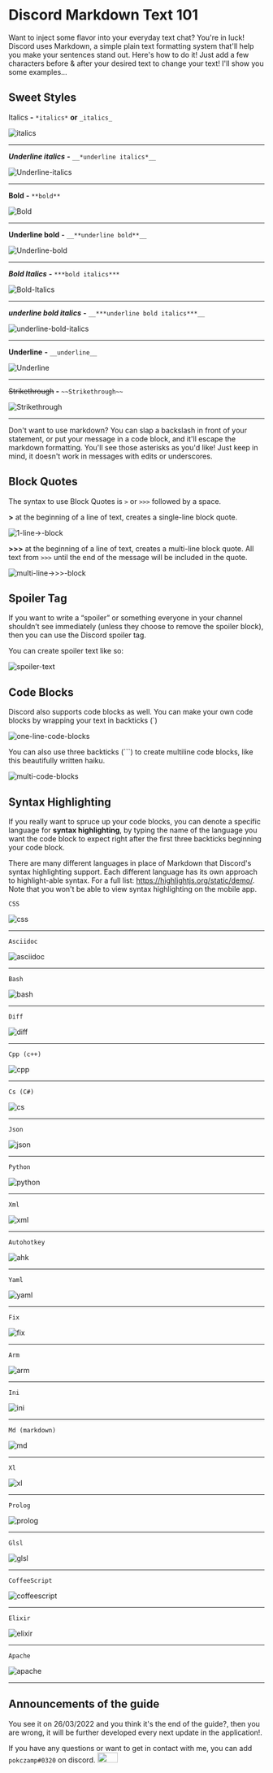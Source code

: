 # Discord Markdown Text 101

Want to inject some flavor into your everyday text chat? You're in luck! Discord uses Markdown, a simple plain text formatting system that'll help you make your sentences stand out. Here's how to do it! Just add a few characters before & after your desired text to change your text! I'll show you some examples...

## Sweet Styles
Italics **-** `*italics*` **or** `_italics_`

![italics](https://user-images.githubusercontent.com/94227436/159767025-397248b2-3088-467a-b656-61f33901fb93.png)

---

__*Underline italics*__ **-** `__*underline italics*__`

![Underline-italics](https://user-images.githubusercontent.com/94227436/159767485-76534216-a440-40f0-b10f-65575e16e163.png)

---

**Bold** **-** `**bold**`

![Bold](https://user-images.githubusercontent.com/94227436/159767755-3b42b9a6-3a66-4e1c-9b6a-c93c19330983.png)

---

__**Underline bold**__ **-** `__**underline bold**__`

![Underline-bold](https://user-images.githubusercontent.com/94227436/159767879-c5536603-d37c-47ac-97a4-a2e5cdf20f8d.png)

---

***Bold Italics*** **-** `***bold italics***`

![Bold-Italics](https://user-images.githubusercontent.com/94227436/159768035-b1a805ce-eceb-4339-ae71-eef1bc4418a2.png)

---

__***underline bold italics***__	**-** `__***underline bold italics***__`

![underline-bold-italics](https://user-images.githubusercontent.com/94227436/159768126-a7071935-c4b2-4642-b48c-b9868a47d04c.png)

---

__Underline__	**-** `__underline__`

![Underline](https://user-images.githubusercontent.com/94227436/159768210-e99a1c25-b5b0-4aed-9f20-466ff603a9a9.png)

---

~~Strikethrough~~	**-** `~~Strikethrough~~`

![Strikethrough](https://user-images.githubusercontent.com/94227436/159768334-519db15e-00aa-4ea3-b38c-0874d0f78d09.png)

---
Don't want to use markdown? You can slap a backslash in front of your statement, or put your message in a code block, and it'll escape the markdown formatting. You'll see those asterisks as you'd like! Just keep in mind, it doesn't work in messages with edits or underscores.

## Block Quotes
The syntax to use Block Quotes is `>` or `>>>` followed by a space.

**\>** at the beginning of a line of text, creates a single-line block quote.

![1-line->-block](https://user-images.githubusercontent.com/94227436/159769736-e1924d31-4ae8-4483-81fe-1a5aee41a368.png)

**\>\>\>** at the beginning of a line of text, creates a multi-line block quote. All text from `>>>` until the end of the message will be included in the quote.

![multi-line->>>-block](https://user-images.githubusercontent.com/94227436/159770282-2945ed41-ccd6-4ce5-a4fb-42e14ba10ef8.png)

## Spoiler Tag
If you want to write a “spoiler” or something everyone in your channel shouldn’t see immediately (unless they choose to remove the spoiler block), then you can use the Discord spoiler tag.

You can create spoiler text like so:

![spoiler-text](https://user-images.githubusercontent.com/94227436/159988441-c7aa1a3d-c4a9-462c-8277-10ed82a771ba.png)


## Code Blocks
Discord also supports code blocks as well.  You can make your own code blocks by wrapping your text in backticks (\`)

![one-line-code-blocks](https://user-images.githubusercontent.com/94227436/159770940-8cf53f61-27a4-49dc-9476-9c25bded5b78.png)

You can also use three backticks (\`\`\`) to create multiline code blocks, like this beautifully written haiku.

![multi-code-blocks](https://user-images.githubusercontent.com/94227436/159771340-b2e8ea38-2e13-4e61-a968-879377fa9095.png)

## Syntax Highlighting

If you really want to spruce up your code blocks, you can denote a specific language for **syntax highlighting**, by typing the name of the language you want the code block to expect right after the first three backticks beginning your code block.

There are many different languages in place of Markdown that Discord's syntax highlighting support. Each different language has its own approach to highlight-able syntax. For a full list: https://highlightjs.org/static/demo/. Note that you won't be able to view syntax highlighting on the mobile app.

`CSS`

![css](https://user-images.githubusercontent.com/94227436/160165522-d7c07839-9491-4097-b085-5e388b0d264f.png)

---

`Asciidoc`

![asciidoc](https://user-images.githubusercontent.com/94227436/159772843-1bed9afb-4379-4c7c-877e-667431f23131.png)

---

`Bash`

![bash](https://user-images.githubusercontent.com/94227436/159773798-7f6d3e23-898b-4147-ab9a-952e5a1844b8.png)

---

`Diff`

![diff](https://user-images.githubusercontent.com/94227436/159774279-7d425e25-ca91-43d5-a865-d18bff1f960e.png)

---

`Cpp (c++)`

![cpp](https://user-images.githubusercontent.com/94227436/159984869-88379c2a-67e3-4bd0-a8f4-2eaa51a21593.png)

---

`Cs (C#)`

![cs](https://user-images.githubusercontent.com/94227436/160164627-3f4da3a4-ed5c-4d0b-8370-d5b3319b2bb0.png)

---

`Json`

![json](https://user-images.githubusercontent.com/94227436/159985266-09c062b5-79d3-48eb-86c2-0a74d215e126.png)

---

`Python`

![python](https://user-images.githubusercontent.com/94227436/159985833-1ad60f73-00ee-4d72-a9fc-6bf93a2e034a.png)

---

`Xml`

![xml](https://user-images.githubusercontent.com/94227436/159986327-2c310699-abd7-4927-a013-4ecfa8486824.png)

---

`Autohotkey`

![ahk](https://user-images.githubusercontent.com/94227436/159987776-667bb3b2-1d82-41a7-a1f2-b67a2674072b.png)

---

`Yaml`

![yaml](https://user-images.githubusercontent.com/94227436/159987681-ca16f3d1-2e08-4151-8ba5-73e6d39c8797.png)

---

`Fix`

![fix](https://user-images.githubusercontent.com/94227436/160166051-ac8774b5-7345-40dd-9971-c5d123c38d37.png)

---

`Arm`

![arm](https://user-images.githubusercontent.com/94227436/160166640-e9e78009-c549-4cd4-afb0-f82bb4783015.png)

---

`Ini`

![ini](https://user-images.githubusercontent.com/94227436/160167009-09f86a7f-3a01-48be-983b-ea128f68225d.png)

---

`Md (markdown)`

![md](https://user-images.githubusercontent.com/94227436/160168054-ee006641-9c57-4508-87a9-c949f3f8756e.png)

---

`Xl`

![xl](https://user-images.githubusercontent.com/94227436/160168901-358f14c7-5965-4cc9-ab69-bbebb4778589.png)

---

`Prolog`

![prolog](https://user-images.githubusercontent.com/94227436/160169206-069d40a2-cf8d-4035-8b3f-e1684ae0c61e.png)

---

`Glsl`

![glsl](https://user-images.githubusercontent.com/94227436/160169411-4aa15bb4-7816-4490-b0d5-c30415069b41.png)

---

`CoffeeScript`

![coffeescript](https://user-images.githubusercontent.com/94227436/160170176-5b337674-620b-4d4e-a7ab-e96b301ed233.png)

---

`Elixir`

![elixir](https://user-images.githubusercontent.com/94227436/160173103-6316c8fd-12b7-4519-b399-9bf3fbeed609.png)

---

`Apache`

![apache](https://user-images.githubusercontent.com/94227436/160173619-7f119e2e-a50d-410f-b9ec-4d8f138a6e21.png)

---

## Announcements of the guide
You see it on 26/03/2022 and you think it's the end of the guide?, then you are wrong, it will be further developed every next update in the application!.

If you have any questions or want to get in contact with me, you can add `pokczamp#0320` on discord. <img src="https://emoji.gg/assets/emoji/2330-melted-flushed.png" width="40px" height="20px"></img>
